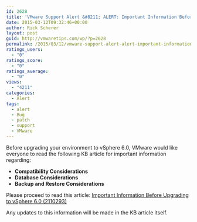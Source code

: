 ```yaml
---
id: 2628
title: 'VMware Support Alert &#8211; ALERT: Important Information Before Upgrading to vSphere 6'
date: 2015-03-12T09:32:46+00:00
author: Rick Scherer
layout: post
guid: http://vmwaretips.com/wp/?p=2628
permalink: /2015/03/12/vmware-support-alert-alert-important-information-before-upgrading-to-vsphere-6/
ratings_users:
  - "0"
ratings_score:
  - "0"
ratings_average:
  - "0"
views:
  - "4211"
categories:
  - Alert
tags:
  - alert
  - Bug
  - patch
  - support
  - VMware
---
```

Before upgrading your environment to vSphere 6.0, VMware would like everyone to read the following KB article for important information regarding:

  * **Compatibility Considerations**
  * **Database Considerations**
  * **Backup and Restore Considerations**

Please proceed to read this article: <a href="http://vmw.re/18DSItN" target="_blank">Important Information Before Upgrading to vSphere 6.0 (2110293)</a>

Any updates to this information will be made in the KB article itself.

<img src="//feeds.feedburner.com/~r/SupportInsiderAlerts/~4/bJltescBjzA" alt="" width="1" height="1" />